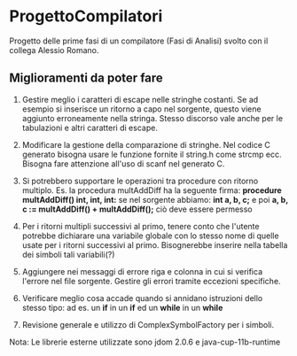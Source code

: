 # ProgettoCompilatori
Progetto delle prime fasi di un compilatore (Fasi di Analisi) svolto con il collega Alessio Romano.

## Miglioramenti da poter fare
1. Gestire meglio i caratteri di escape nelle stringhe costanti. Se ad esempio si inserisce un ritorno a capo nel sorgente, questo viene aggiunto erroneamente nella stringa.
Stesso discorso vale anche per le tabulazioni e altri caratteri di escape.

2. Modificare la gestione della comparazione di stringhe. Nel codice C generato bisogna usare le funzione fornite il string.h come strcmp ecc.
Bisogna fare attenzione all'uso di scanf nel generato C.

3. Si potrebbero supportare le operazioni tra procedure con ritorno multiplo. 
Es. la procedura multAddDiff ha la seguente firma: **procedure multAddDiff() int, int, int:**
se nel sorgente abbiamo: **int a, b, c;** e poi **a, b, c := multAddDiff() + multAddDiff();** ciò deve essere permesso

4. Per i ritorni multipli successivi al primo, tenere conto che l'utente potrebbe dichiarare una variabile globale 
con lo stesso nome di quelle usate per i ritorni successivi al primo. Bisognerebbe inserire nella tabella dei simboli tali variabili(?)

5. Aggiungere nei messaggi di errore riga e colonna in cui si verifica l'errore nel file sorgente. Gestire gli errori tramite eccezioni specifiche.

6. Verificare meglio cosa accade quando si annidano istruzioni dello stesso tipo: ad es. un **if** in un **if** ed un **while** in un **while**

7. Revisione generale e utilizzo di ComplexSymbolFactory per i simboli.

Nota: Le librerie esterne utilizzate sono jdom 2.0.6 e java-cup-11b-runtime
